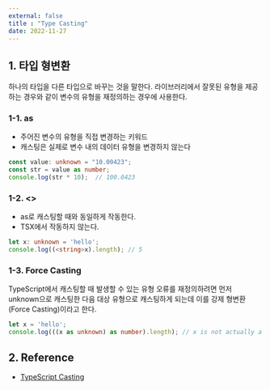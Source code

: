 ```yaml
---
external: false
title : "Type Casting"
date: 2022-11-27
---
```


## 1. 타입 형변환

하나의 타입을 다른 타입으로 바꾸는 것을 말한다.
라이브러리에서 잘못된 유형을 제공하는 경우와 같이 변수의 유형을 재정의하는 경우에 사용한다.

### 1-1. as

- 주어진 변수의 유형을 직접 변경하는 키워드
- 캐스팅은 실제로 변수 내의 데이터 유형을 변경하지 않는다

```ts
const value: unknown = "10.00423";
const str = value as number;
console.log(str * 10);  // 100.0423
```

### 1-2. <>

- as로 캐스팅할 때와 동일하게 작동한다.
- TSX에서 작동하지 않는다.

```ts
let x: unknown = 'hello';
console.log((<string>x).length); // 5
```

### 1-3. Force Casting

TypeScript에서 캐스팅할 때 발생할 수 있는 유형 오류를 재정의하려면 먼저 unknown으로 캐스팅한 다음 대상 유형으로 캐스팅하게 되는데 이를 강제 형변환(Force Casting)이라고 한다.

```ts
let x = 'hello';
console.log(((x as unknown) as number).length); // x is not actually a number so this will return undefined
```

## 2. Reference

- [TypeScript Casting](https://www.w3schools.com/typescript/typescript_casting.php)
